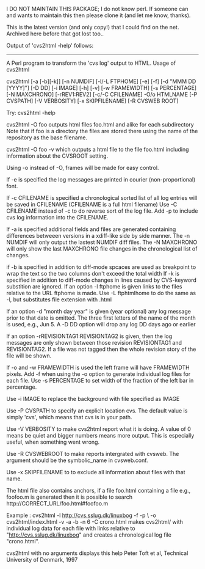 I DO NOT MAINTAIN THIS PACKAGE; I do not know perl.
If someone can and wants to maintain this then please
clone it (and let me know, thanks).

This is the latest version (and only copy!) that I could
find on the net. Archived here before that got lost too..


Output of 'cvs2html -help' follows:

---

A Perl program to transform the 'cvs log' output to HTML.
Usage of cvs2html

cvs2html [-a [-b][-k]] [-n NUMDIF] [-l/-L FTPHOME]
         [-e] [-f] [-d "MMM DD [YYYY]"] [-D DD] [-i IMAGE] [-h]
         [-v] [-w FRAMEWIDTH] [-s PERCENTAGE] [-N MAXCHRONO]
         [-rREV1:REV2] [-c/-C CFILENAME] -O/o HTMLNAME
         [-P CVSPATH] [-V VERBOSITY] [-x SKIPFILENAME]
         [-R CVSWEB ROOT]

Try: cvs2html -help

 cvs2html -O foo
 outputs html files foo.html and alike for each subdirectory
 Note that if foo is a directory the files are stored there
 using the name of the repository as the base filename.

 cvs2html -O foo -v
 which outputs a html file to the file foo.html including
 information about the CVSROOT setting.

 Using -o instead of -O, frames will be made for easy control.

 If -e is specified the log messages are printed
 in courier (non-proportional) font.

 If -c CFILENAME is specified a chronological sorted list of all log
 entries will be saved in CFILENAME (CFILENAME is a full html filename)
 Use -C CFILENAME instead of -c to do reverse sort of the log file.
 Add -p to include cvs log information into the CFILENAME.

 If -a is specified additional fields and files are generated
 containing differences betweeen versions
 in a xdiff-like side by side manner.
 The -n NUMDIF will only output the lastest NUMDIF diff files.
 The -N MAXCHRONO will only show the last MAXCHRONO file changes
 in the chronological list of changes.

 if -b is specified in addition to diff-mode
 spcaces are used as breakpoint to wrap the text
 so the two columns don't exceed the total width
 If -k is specified in addition to diff-mode
 changes in lines caused by CVS-keyword substition
 are ignored.
 If an option -l ftphome is given links to the files relative
 to the URL ftphome is made. Use -L ftphtmlhome to do the same as
 -l, but substitutes file extension with .html

 If an option -d "month day year" is given (year optional) any
 log message prior to that date is omitted. The three first 
 letters of the name of the month is used, e.g., Jun 5.
 A -D DD option will drop any log DD days ago or earlier

 If an option -rREVISIONTAG1:REVISIONTAG2 is given, then
 the log messages are only shown between those revision
 REVISIONTAG1 and REVISIONTAG2. If a file was not tagged
 then the whole revision story of the file will be shown.

 If -o and -w FRAMEWIDTH is used the left frame will have
 FRAMEWIDTH pixels. Add -f when using the -o option to 
 generate individual log files for each file.
 Use -s PERCENTAGE to set width of the fraction of the left
 bar in percentage.

 Use -i IMAGE to replace the background with file specified as IMAGE

 Use -P CVSPATH to specify an explicit location cvs.  The
 default value is simply 'cvs', which means that cvs is in your
 path.

 Use -V VERBOSITY to make cvs2html report what it is doing. A
 value of 0 means be quiet and bigger numbers means more output.
 This is especially useful, when something went wrong.

 Use -R CVSWEBROOT to make reports intergrated with cvsweb.
 The argument should be the symbolic_name in cvsweb.conf.

 Use -x SKIPFILENAME to to exclude all information about files
 with that name.

 The html file also contains anchors, if a file foo.html
 containing a file e.g., foofoo.m is generated then it is
 possible to search http://CORRECT_URL/foo.html#foofoo.m

 Example :
 cvs2html  -l http://cvs.sslug.dk/linuxbog -f -p \\ 
   -o cvs2html/index.html -v -a -b -n 6 -C crono.html
 makes cvs2html/ with individual log data for each file 
 with links relative to "http://cvs.sslug.dk/linuxbog"
 and creates a chronological log file "crono.html".

 cvs2html with no arguments displays this help
 Peter Toft et al, Technical University of Denmark, 1997

